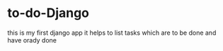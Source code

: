 # to-do-Django
this is my first django app 
it helps to list tasks which are to be done and have orady done 
